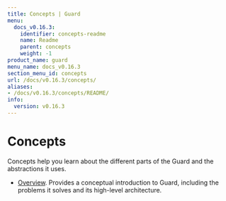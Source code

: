 ```yaml
---
title: Concepts | Guard
menu:
  docs_v0.16.3:
    identifier: concepts-readme
    name: Readme
    parent: concepts
    weight: -1
product_name: guard
menu_name: docs_v0.16.3
section_menu_id: concepts
url: /docs/v0.16.3/concepts/
aliases:
- /docs/v0.16.3/concepts/README/
info:
  version: v0.16.3
---
```


# Concepts

Concepts help you learn about the different parts of the Guard and the abstractions it uses.

- [Overview](/docs/v0.16.3/concepts/overview). Provides a conceptual introduction to Guard, including the problems it solves and its high-level architecture.
